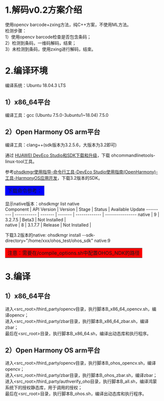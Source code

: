 # 1.解码v0.2方案介绍

使用opencv barcode+zxing方法，纯C++方案，不使用ML方法。  
检测步骤：  
1）使用opencv barcode检查是否包含条码；  
2）检测到条码，一维码解码，结束；  
3）未检测到条码，使用zxing进行解码，结束。  

# 2.编译环境

编译系统：Ubuntu 18.04.3 LTS  

## 1）x86_64平台

编译工具：gcc (Ubuntu 7.5.0-3ubuntu1~18.04) 7.5.0


## 2）Open Harmony OS arm平台
编译工具：clang++(sdk版本为3.2.5.6，大版本为3.2即可)

通过 [HUAWEI DevEco Studio和SDK下载和升级](https://developer.harmonyos.com/cn/develop/deveco-studio/ "下载ohcommandlinetools-linux-tool工具")，下载 ohcommandlinetools-linux-tool工具。

参考[ohsdkmgr使用指导-命令行工具-DevEco Studio使用指南(OpenHarmony)-工具-HarmonyOS应用开发](https://developer.harmonyos.com/cn/docs/documentation/doc-guides-V3/ohos-sdk-command-line-tool-0000001263280431-V3)，下载3.2版本的SDK。



<table><tr><td bgcolor=blue>下载命令参考：  </td></tr></table> 

显示native版本：ohsdkmgr list native  
 Component | API Version | Version | Stage   | Status        | Available Update
 --------- | ----------- | ------- | ------- | ------------- | ----------------
 native    | 9           | 3.2.7.5 | Beta3   | Not Installed |                 
 native    | 8           | 3.1.7.7 | Release | Not Installed | 
  
下载3.2版本的native: ohsdkmgr install --sdk-directory="/home/xxx/ohos_test/ohos_sdk" native:9  

<table><tr><td bgcolor=red>注意：需要在<src_root>/compile_options.sh中配置OHOS_NDK的路径</td></tr></table>  

# 3.编译

## 1）x86_64平台

进入<src_root>/third_party/opencv目录，执行脚本B_x86_64_opencv.sh，编译opencv；  
进入<src_root>/third_party/zbar目录，执行脚本B_x86_64_zbar.sh，编译zbar；  
最后在<src_root>目录，执行脚本B_x86_64.sh，编译出动态库和执行程序。  

## 2）Open Harmony OS arm平台

进入<src_root>/third_party/opencv目录，执行脚本B_ohos_opencv.sh，编译opencv；  
进入<src_root>/third_party/zbar目录，执行脚本B_ohos_zbar.sh，编译zbar；  
进入<src_root>/third_party/authverify_oho目录，执行脚本B_all.sh，编译鸿蒙系统下的授权静态库，用于调用的授权；  
最后在<src_root>目录，执行脚本B_ohos.sh，编译出动态库和执行程序。









